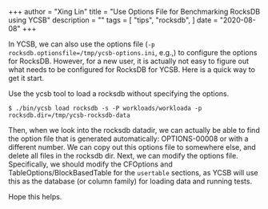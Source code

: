 +++
author = "Xing Lin"
title = "Use Options File for Benchmarking RocksDB using YCSB"
description = ""
tags = [
    "tips",
    "rocksdb",
]
date = "2020-08-08"
+++

In YCSB, we can also use the options file (`-p rocksdb.optionsfile=/tmp/ycsb-options.ini`, e.g.,) to configure the options for RocksDB. 
However, for a new user, it is actually not easy to figure out what needs to be configured
for RocksDB for YCSB. Here is a quick way to get it start. 

Use the ycsb tool to load a rocksdb without specifying the options. 

    $ ./bin/ycsb load rocksdb -s -P workloads/workloada -p rocksdb.dir=/tmp/ycsb-rocksdb-data

Then, when we look into the rocksdb datadir, we can actually be able to find the option file that is generated automatically: OPTIONS-00008 or with a different number.
We can copy out this options file to somewhere else, and delete all files in the rocksdb dir.
Next, we can modify the options file. 
Specifically, we should modify the CFOptions and TableOptions/BlockBasedTable 
for the `usertable` sections, as YCSB will use this as the database (or column family) for loading data and running tests.

Hope this helps.
